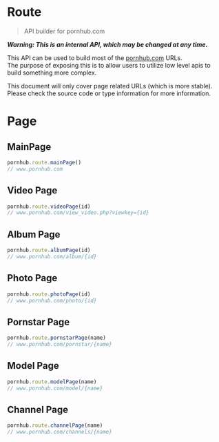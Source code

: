 # Route

> API builder for pornhub.com

***Warning: This is an internal API, which may be changed at any time.***

This API can be used to build most of the [pornhub.com](https://www.pornhub.com) URLs.\
The purpose of exposing this is to allow users to utilize low level apis to build something more complex.

This document will only cover page related URLs (which is more stable). Please check the source code or type information for more information.

# Page

## MainPage

```js
pornhub.route.mainPage()
// www.pornhub.com
```

## Video Page

```js
pornhub.route.videoPage(id)
// www.pornhub.com/view_video.php?viewkey={id}
```

## Album Page

```js
pornhub.route.albumPage(id)
// www.pornhub.com/album/{id}
```

## Photo Page

```js
pornhub.route.photoPage(id)
// www.pornhub.com/photo/{id}
```

## Pornstar Page

```js
pornhub.route.pornstarPage(name)
// www.pornhub.com/pornstar/{name}
```

## Model Page

```js
pornhub.route.modelPage(name)
// www.pornhub.com/model/{name}
```

## Channel Page

```js
pornhub.route.channelPage(name)
// www.pornhub.com/channels/{name}
```
